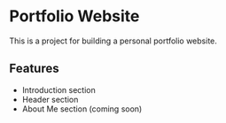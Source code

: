 # Portfolio Website
This is a project for building a personal portfolio website.

## Features
- Introduction section
- Header section
- About Me section (coming soon)